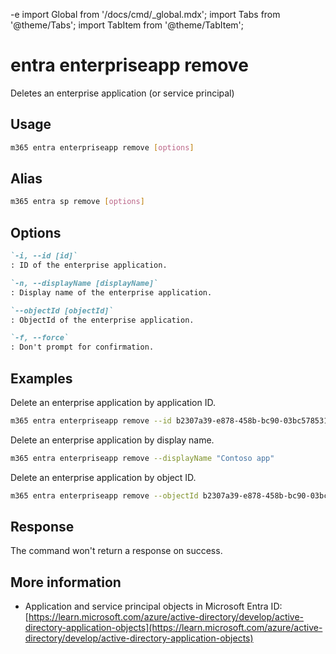 -e <!-- DISCLAIMER: All secrets, passwords, and sensitive values in this document are examples only and not real credentials. -->
import Global from '/docs/cmd/_global.mdx';
import Tabs from '@theme/Tabs';
import TabItem from '@theme/TabItem';

# entra enterpriseapp remove

Deletes an enterprise application (or service principal)

## Usage

```sh
m365 entra enterpriseapp remove [options]
```

## Alias

```sh
m365 entra sp remove [options]
```

## Options

```md definition-list
`-i, --id [id]`
: ID of the enterprise application.

`-n, --displayName [displayName]`
: Display name of the enterprise application.

`--objectId [objectId]`
: ObjectId of the enterprise application.

`-f, --force`
: Don't prompt for confirmation.
```

<Global />

## Examples

Delete an enterprise application by application ID.

```sh
m365 entra enterpriseapp remove --id b2307a39-e878-458b-bc90-03bc578531d6 --force
```

Delete an enterprise application by display name.

```sh
m365 entra enterpriseapp remove --displayName "Contoso app"
```

Delete an enterprise application by object ID.

```sh
m365 entra enterpriseapp remove --objectId b2307a39-e878-458b-bc90-03bc578531dd
```

## Response

The command won't return a response on success.

## More information

- Application and service principal objects in Microsoft Entra ID: [https://learn.microsoft.com/azure/active-directory/develop/active-directory-application-objects](https://learn.microsoft.com/azure/active-directory/develop/active-directory-application-objects)
